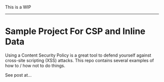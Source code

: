 This is a WIP

---

# Sample Project For CSP and Inline Data

Using a Content Security Policy is a great tool to defend yourself against
cross-site scripting (XSS) attacks. This repo contains several examples of how
to / how not to do things.

See post at...
